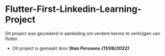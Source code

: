 # Flutter-First-Linkedin-Learning-Project

Dit project was gecreëerd in aanleiding om verdere kennis te verkrijgen van flutter.

- Dit project is gemaakt door ***Stan Persoons {11/06/2022}***
